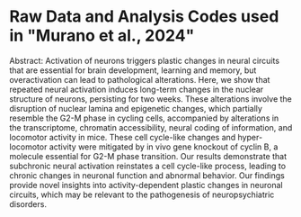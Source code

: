 # Raw Data and Analysis Codes used in "Murano et al., 2024"

Abstract: Activation of neurons triggers plastic changes in neural circuits that are essential for brain development, learning and memory, but overactivation can lead to pathological alterations. Here, we show that repeated neural activation induces long-term changes in the nuclear structure of neurons, persisting for two weeks. These alterations involve the disruption of nuclear lamina and epigenetic changes, which partially resemble the G2-M phase in cycling cells, accompanied by alterations in the transcriptome, chromatin accessibility, neural coding of information, and locomotor activity in mice. These cell cycle-like changes and hyper-locomotor activity were mitigated by in vivo gene knockout of cyclin B, a molecule essential for G2-M phase transition. Our results demonstrate that subchronic neural activation reinstates a cell cycle-like process, leading to chronic changes in neuronal function and abnormal behavior. Our findings provide novel insights into activity-dependent plastic changes in neuronal circuits, which may be relevant to the pathogenesis of neuropsychiatric disorders.
